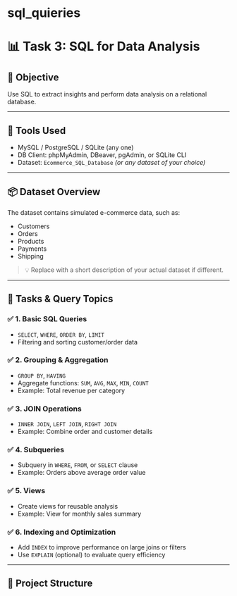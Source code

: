 # sql_quieries
# 📊 Task 3: SQL for Data Analysis

## 🎯 Objective
Use SQL to extract insights and perform data analysis on a relational database.

---

## 🧰 Tools Used
- MySQL / PostgreSQL / SQLite (any one)
- DB Client: phpMyAdmin, DBeaver, pgAdmin, or SQLite CLI
- Dataset: `Ecommerce_SQL_Database` *(or any dataset of your choice)*

---

## 📦 Dataset Overview
The dataset contains simulated e-commerce data, such as:
- Customers
- Orders
- Products
- Payments
- Shipping

> 💡 Replace with a short description of your actual dataset if different.

---

## 🚀 Tasks & Query Topics

### ✅ 1. Basic SQL Queries
- `SELECT`, `WHERE`, `ORDER BY`, `LIMIT`
- Filtering and sorting customer/order data

### ✅ 2. Grouping & Aggregation
- `GROUP BY`, `HAVING`
- Aggregate functions: `SUM`, `AVG`, `MAX`, `MIN`, `COUNT`
- Example: Total revenue per category

### ✅ 3. JOIN Operations
- `INNER JOIN`, `LEFT JOIN`, `RIGHT JOIN`
- Example: Combine order and customer details

### ✅ 4. Subqueries
- Subquery in `WHERE`, `FROM`, or `SELECT` clause
- Example: Orders above average order value

### ✅ 5. Views
- Create views for reusable analysis
- Example: View for monthly sales summary

### ✅ 6. Indexing and Optimization
- Add `INDEX` to improve performance on large joins or filters
- Use `EXPLAIN` (optional) to evaluate query efficiency

---

## 📁 Project Structure

